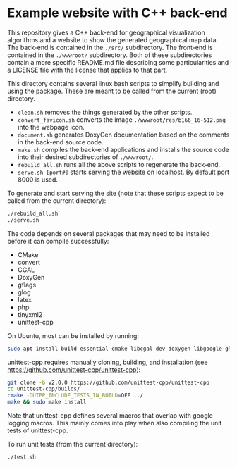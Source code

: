 # Example website with C++ back-end

This repository gives a C++ back-end for geographical visualization algorithms and a website to show the generated geographical map data.
The back-end is contained in the `./src/` subdirectory. The front-end is contained in the `./wwwroot/` subdirectory.
Both of these subdirectories contain a more specific README.md file describing some particularities and a LICENSE file with the license that applies to that part.

This directory contains several linux bash scripts to simplify building and using the package. These are meant to be called from the current (root) directory.
* `clean.sh` removes the things generated by the other scripts.
* `convert_favicon.sh` converts the image `./wwwroot/res/b166_16-512.png` into the webpage icon.
* `document.sh` generates DoxyGen documentation based on the comments in the back-end source code.
* `make.sh` compiles the back-end applications and installs the source code into their desired subdirectories of `./wwwroot/`.
* `rebuild_all.sh` runs all the above scripts to regenerate the back-end.
* `serve.sh [port#]` starts serving the website on localhost. By default port 8000 is used.

To generate and start serving the site (note that these scripts expect to be called from the current directory):

```sh
./rebuild_all.sh
./serve.sh
```

The code depends on several packages that may need to be installed before it can compile successfully:
* CMake
* convert
* CGAL
* DoxyGen
* gflags
* glog
* latex
* php
* tinyxml2
* unittest-cpp

On Ubuntu, most can be installed by running:

```sh
sudo apt install build-essential cmake libcgal-dev doxygen libgoogle-glog-dev libgflags-dev imagemagick-6.q16 texlive-xetex php7.2-cli libtinyxml2-dev
```

unittest-cpp requires manually cloning, building, and installation (see https://github.com/unittest-cpp/unittest-cpp):
```sh
git clone -b v2.0.0 https://github.com/unittest-cpp/unittest-cpp
cd unittest-cpp/builds/
cmake -DUTPP_INCLUDE_TESTS_IN_BUILD=OFF ../
make && sudo make install
```
Note that unittest-cpp defines several macros that overlap with google logging macros. This mainly comes into play when also compiling the unit tests of unittest-cpp.

To run unit tests (from the current directory):

```sh
./test.sh
```

